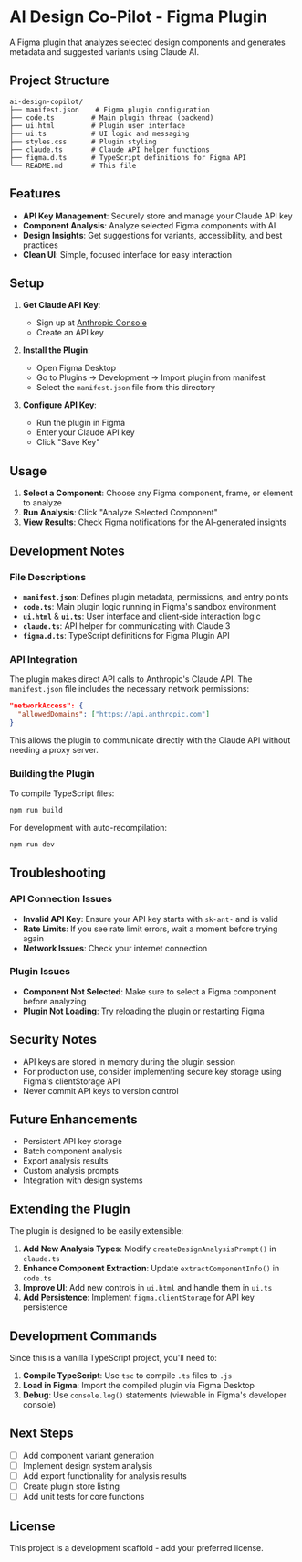 # AI Design Co-Pilot - Figma Plugin

A Figma plugin that analyzes selected design components and generates metadata and suggested variants using Claude AI.

## Project Structure

```
ai-design-copilot/
├── manifest.json    # Figma plugin configuration
├── code.ts         # Main plugin thread (backend)
├── ui.html         # Plugin user interface
├── ui.ts           # UI logic and messaging
├── styles.css      # Plugin styling
├── claude.ts       # Claude API helper functions
├── figma.d.ts      # TypeScript definitions for Figma API
└── README.md       # This file
```

## Features

- **API Key Management**: Securely store and manage your Claude API key
- **Component Analysis**: Analyze selected Figma components with AI
- **Design Insights**: Get suggestions for variants, accessibility, and best practices
- **Clean UI**: Simple, focused interface for easy interaction

## Setup

1. **Get Claude API Key**:
   - Sign up at [Anthropic Console](https://console.anthropic.com/)
   - Create an API key

2. **Install the Plugin**:
   - Open Figma Desktop
   - Go to Plugins → Development → Import plugin from manifest
   - Select the `manifest.json` file from this directory

3. **Configure API Key**:
   - Run the plugin in Figma
   - Enter your Claude API key
   - Click "Save Key"

## Usage

1. **Select a Component**: Choose any Figma component, frame, or element to analyze
2. **Run Analysis**: Click "Analyze Selected Component"
3. **View Results**: Check Figma notifications for the AI-generated insights

## Development Notes

### File Descriptions

- **`manifest.json`**: Defines plugin metadata, permissions, and entry points
- **`code.ts`**: Main plugin logic running in Figma's sandbox environment
- **`ui.html`** & **`ui.ts`**: User interface and client-side interaction logic
- **`claude.ts`**: API helper for communicating with Claude 3
- **`figma.d.ts`**: TypeScript definitions for Figma Plugin API

### API Integration

The plugin makes direct API calls to Anthropic's Claude API. The `manifest.json` file includes the necessary network permissions:

```json
"networkAccess": {
  "allowedDomains": ["https://api.anthropic.com"]
}
```

This allows the plugin to communicate directly with the Claude API without needing a proxy server.

### Building the Plugin

To compile TypeScript files:

```bash
npm run build
```

For development with auto-recompilation:

```bash
npm run dev
```

## Troubleshooting

### API Connection Issues

- **Invalid API Key**: Ensure your API key starts with `sk-ant-` and is valid
- **Rate Limits**: If you see rate limit errors, wait a moment before trying again
- **Network Issues**: Check your internet connection

### Plugin Issues

- **Component Not Selected**: Make sure to select a Figma component before analyzing
- **Plugin Not Loading**: Try reloading the plugin or restarting Figma

## Security Notes

- API keys are stored in memory during the plugin session
- For production use, consider implementing secure key storage using Figma's clientStorage API
- Never commit API keys to version control

## Future Enhancements

- Persistent API key storage
- Batch component analysis
- Export analysis results
- Custom analysis prompts
- Integration with design systems

## Extending the Plugin

The plugin is designed to be easily extensible:

1. **Add New Analysis Types**: Modify `createDesignAnalysisPrompt()` in `claude.ts`
2. **Enhance Component Extraction**: Update `extractComponentInfo()` in `code.ts`
3. **Improve UI**: Add new controls in `ui.html` and handle them in `ui.ts`
4. **Add Persistence**: Implement `figma.clientStorage` for API key persistence

## Development Commands

Since this is a vanilla TypeScript project, you'll need to:

1. **Compile TypeScript**: Use `tsc` to compile `.ts` files to `.js`
2. **Load in Figma**: Import the compiled plugin via Figma Desktop
3. **Debug**: Use `console.log()` statements (viewable in Figma's developer console)

## Next Steps

- [ ] Add component variant generation
- [ ] Implement design system analysis
- [ ] Add export functionality for analysis results
- [ ] Create plugin store listing
- [ ] Add unit tests for core functions

## License

This project is a development scaffold - add your preferred license.
